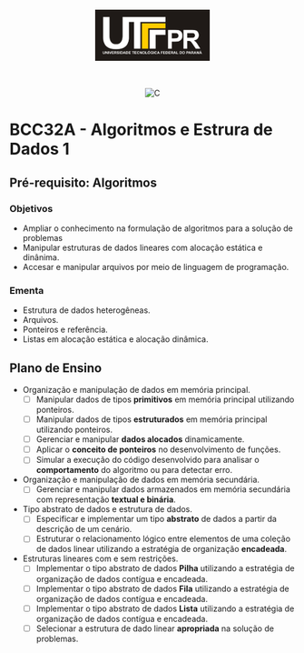 <br/>

<p align="center"><a href="#"><img src="https://github.com/yuriBaza23/ED1/blob/main/images/negativo.png?raw=true" height="90"></a></p>

<br/>

<p align="center">
    <img src="https://img.shields.io/badge/C-00599C?style=for-the-badge&logo=c&logoColor=white" alt="C" />
</p>

# BCC32A - Algoritmos e Estrura de Dados 1

## Pré-requisito: Algoritmos

### Objetivos
- Ampliar o conhecimento na formulação de algoritmos para a solução de problemas
- Manipular estruturas de dados lineares com alocação estática e dinânima.
- Accesar e manipular arquivos por meio de linguagem de programação.

### Ementa
- Estrutura de dados heterogêneas.
- Arquivos.
- Ponteiros e referência.
- Listas em alocação estática e alocação dinâmica.

## Plano de Ensino
- Organização e manipulação de dados em memória principal.
    - [ ] Manipular dados de tipos **primitivos** em memória principal utilizando ponteiros.
    - [ ] Manipular dados de tipos **estruturados** em memória principal utilizando ponteiros.
    - [ ] Gerenciar e manipular **dados alocados** dinamicamente.
    - [ ] Aplicar o **conceito de ponteiros** no desenvolvimento de funções.
    - [ ] Simular a execução do código desenvolvido para analisar o **comportamento** do algoritmo ou para detectar erro.
- Organização e manipulação de dados em memória secundária.
    - [ ] Gerenciar e manipular dados armazenados em memória secundária com representação **textual e binária**.
- Tipo abstrato de dados e estrutura de dados.
    - [ ] Especificar e implementar um tipo **abstrato** de dados a partir da descrição de um cenário.
    - [ ] Estruturar o relacionamento lógico entre elementos de uma coleção de dados linear utilizando a estratégia de organização **encadeada**. 
- Estruturas lineares com e sem restrições.
    - [ ] Implementar o tipo abstrato de dados **Pilha** utilizando a estratégia de organização de dados contígua e encadeada.
    - [ ] Implementar o tipo abstrato de dados **Fila** utilizando a estratégia de organização de dados contígua e encadeada.
    - [ ] Implementar o tipo abstrato de dados **Lista** utilizando a estratégia de organização de dados contígua e encadeada.
    - [ ] Selecionar a estrutura de dado linear **apropriada** na solução de problemas.